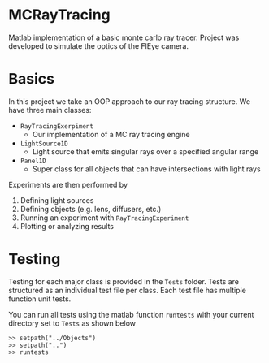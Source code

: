 # MCRayTracing
Matlab implementation of a basic monte carlo ray tracer. Project was developed to simulate the optics of the FlEye camera. 

# Basics
In this project we take an OOP approach to our ray tracing structure. We have three main classes:
- `RayTracingExerpiment`
    - Our implementation of a MC ray tracing engine
- `LightSource1D`
    - Light source that emits singular rays over a specified angular range
- `Panel1D`
    - Super class for all objects that can have intersections with light rays 

Experiments are then performed by
1) Defining light sources
2) Defining objects (e.g. lens, diffusers, etc.)
3) Running an experiment with `RayTracingExperiment`
4) Plotting or analyzing results

# Testing
Testing for each major class is provided in the `Tests` folder. Tests are structured as an individual test file per class. Each test file has multiple function unit tests.

You can run all tests using the matlab function `runtests` with your current directory set to `Tests` as shown below
```
>> setpath("../Objects")
>> setpath("..")
>> runtests
```
